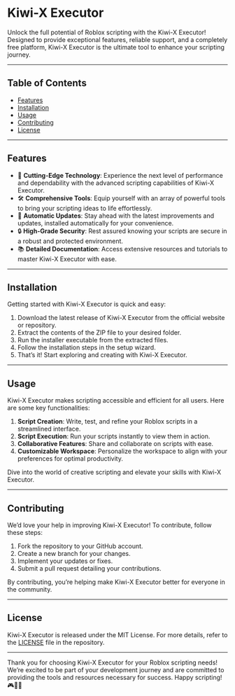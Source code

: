 # Kiwi-X Executor

Unlock the full potential of Roblox scripting with the Kiwi-X Executor! Designed to provide exceptional features, reliable support, and a completely free platform, Kiwi-X Executor is the ultimate tool to enhance your scripting journey.

---

## Table of Contents

- [Features](#features)
- [Installation](#installation)
- [Usage](#usage)
- [Contributing](#contributing)
- [License](#license)

---

## Features

- 🚀 **Cutting-Edge Technology**: Experience the next level of performance and dependability with the advanced scripting capabilities of Kiwi-X Executor.
- 🛠 **Comprehensive Tools**: Equip yourself with an array of powerful tools to bring your scripting ideas to life effortlessly.
- 🔄 **Automatic Updates**: Stay ahead with the latest improvements and updates, installed automatically for your convenience.
- 🔒 **High-Grade Security**: Rest assured knowing your scripts are secure in a robust and protected environment.
- 📚 **Detailed Documentation**: Access extensive resources and tutorials to master Kiwi-X Executor with ease.

---

## Installation

Getting started with Kiwi-X Executor is quick and easy:

1. Download the latest release of Kiwi-X Executor from the official website or repository.
2. Extract the contents of the ZIP file to your desired folder.
3. Run the installer executable from the extracted files.
4. Follow the installation steps in the setup wizard.
5. That’s it! Start exploring and creating with Kiwi-X Executor.

---

## Usage

Kiwi-X Executor makes scripting accessible and efficient for all users. Here are some key functionalities:

1. **Script Creation**: Write, test, and refine your Roblox scripts in a streamlined interface.
2. **Script Execution**: Run your scripts instantly to view them in action.
3. **Collaborative Features**: Share and collaborate on scripts with ease.
4. **Customizable Workspace**: Personalize the workspace to align with your preferences for optimal productivity.

Dive into the world of creative scripting and elevate your skills with Kiwi-X Executor.

---

## Contributing

We’d love your help in improving Kiwi-X Executor! To contribute, follow these steps:

1. Fork the repository to your GitHub account.
2. Create a new branch for your changes.
3. Implement your updates or fixes.
4. Submit a pull request detailing your contributions.

By contributing, you’re helping make Kiwi-X Executor better for everyone in the community.

---

## License

Kiwi-X Executor is released under the MIT License. For more details, refer to the [LICENSE](LICENSE) file in the repository.

---

Thank you for choosing Kiwi-X Executor for your Roblox scripting needs! We’re excited to be part of your development journey and are committed to providing the tools and resources necessary for success. Happy scripting! 🎮🚀👾
    